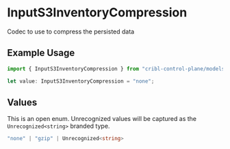 # InputS3InventoryCompression

Codec to use to compress the persisted data

## Example Usage

```typescript
import { InputS3InventoryCompression } from "cribl-control-plane/models/operations";

let value: InputS3InventoryCompression = "none";
```

## Values

This is an open enum. Unrecognized values will be captured as the `Unrecognized<string>` branded type.

```typescript
"none" | "gzip" | Unrecognized<string>
```
